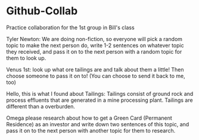 # Github-Collab
Practice collaboration for the 1st group in Bill's class

Tyler Newton: We are doing non-fiction, so everyone will pick a random topic to make the next person do, write 1-2 sentences on whatever topic they received, and pass it on to the next person with a random topic for them to look up.

Venus 1st: look up what ore tailings are and talk about them a little! Then choose someone to pass it on to! (You can choose to send it back to me, too)


Hello, this is what I found about Tailings:
Tailings consist of ground rock and process effluents that are generated in a mine processing plant. Tailings are different than a overburden.

Omega please research about how to get a Green Card (Permanent Residence) as an investor and write down two sentences of this topic, and pass it on to the next person with another topic for them to research.
